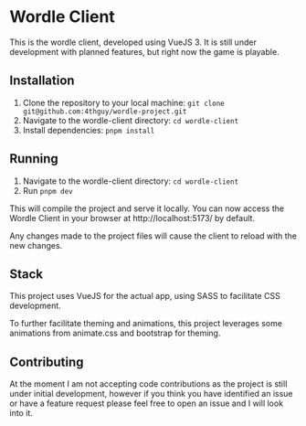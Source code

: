 # Wordle Client

This is the wordle client, developed using VueJS 3. It is still under development with planned features, but right now the game is playable.

## Installation

1. Clone the repository to your local machine: `git clone git@github.com:4thguy/wordle-project.git`
2. Navigate to the wordle-client directory: `cd wordle-client`
3. Install dependencies: `pnpm install`

## Running
1. Navigate to the wordle-client directory: `cd wordle-client`
2. Run `pnpm dev`

This will compile the project and serve it locally. You can now access the Wordle Client in your browser at http://localhost:5173/ by default.

Any changes made to the project files will cause the client to reload with the new changes.

## Stack
This project uses VueJS for the actual app, using SASS to facilitate CSS development.

To further facilitate theming and animations, this project leverages some animations from animate.css and bootstrap for theming.

## Contributing
At the moment I am not accepting code contributions as the project is still under initial development, however if you think you have identified an issue or have a feature request please feel free to open an issue and I will look into it.